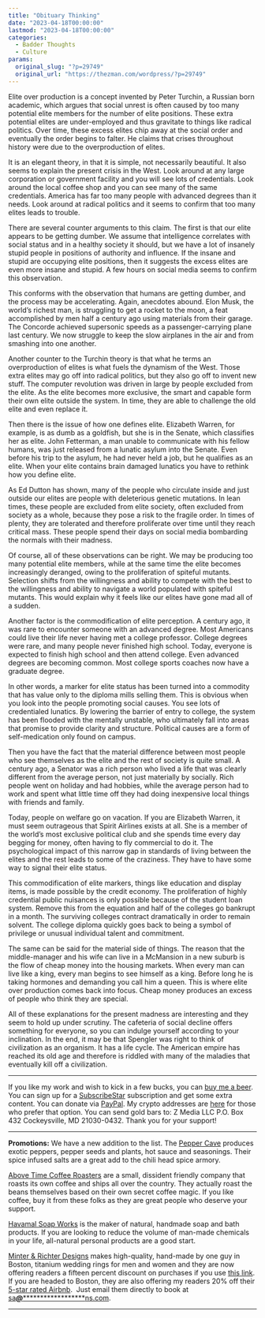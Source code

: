 ```yaml
---
title: "Obituary Thinking"
date: "2023-04-18T00:00:00"
lastmod: "2023-04-18T00:00:00"
categories:
  - Badder Thoughts
  - Culture
params:
  original_slug: "?p=29749"
  original_url: "https://thezman.com/wordpress/?p=29749"
---
```


Elite over production is a concept invented by Peter Turchin, a Russian
born academic, which argues that social unrest is often caused by too
many potential elite members for the number of elite positions. These
extra potential elites are under-employed and thus gravitate to things
like radical politics. Over time, these excess elites chip away at the
social order and eventually the order begins to falter. He claims that
crises throughout history were due to the overproduction of elites.

It is an elegant theory, in that it is simple, not necessarily
beautiful. It also seems to explain the present crisis in the West. Look
around at any large corporation or government facility and you will see
lots of credentials. Look around the local coffee shop and you can see
many of the same credentials. America has far too many people with
advanced degrees than it needs. Look around at radical politics and it
seems to confirm that too many elites leads to trouble.

There are several counter arguments to this claim. The first is that our
elite appears to be getting dumber. We assume that intelligence
correlates with social status and in a healthy society it should, but we
have a lot of insanely stupid people in positions of authority and
influence. If the insane and stupid are occupying elite positions, then
it suggests the excess elites are even more insane and stupid. A few
hours on social media seems to confirm this observation.

This conforms with the observation that humans are getting dumber, and
the process may be accelerating. Again, anecdotes abound. Elon Musk, the
world’s richest man, is struggling to get a rocket to the moon, a feat
accomplished by men half a century ago using materials from their
garage. The Concorde achieved supersonic speeds as a passenger-carrying
plane last century. We now struggle to keep the slow airplanes in the
air and from smashing into one another.

Another counter to the Turchin theory is that what he terms an
overproduction of elites is what fuels the dynamism of the West. Those
extra elites may go off into radical politics, but they also go off to
invent new stuff. The computer revolution was driven in large by people
excluded from the elite. As the elite becomes more exclusive, the smart
and capable form their own elite outside the system. In time, they are
able to challenge the old elite and even replace it.

Then there is the issue of how one defines elite. Elizabeth Warren, for
example, is as dumb as a goldfish, but she is in the Senate, which
classifies her as elite. John Fetterman, a man unable to communicate
with his fellow humans, was just released from a lunatic asylum into the
Senate. Even before his trip to the asylum, he had never held a job, but
he qualifies as an elite. When your elite contains brain damaged
lunatics you have to rethink how you define elite.

As Ed Dutton has shown, many of the people who circulate inside and just
outside our elites are people with deleterious genetic mutations. In
lean times, these people are excluded from elite society, often excluded
from society as a whole, because they pose a risk to the fragile order.
In times of plenty, they are tolerated and therefore proliferate over
time until they reach critical mass. These people spend their days on
social media bombarding the normals with their madness.

Of course, all of these observations can be right. We may be producing
too many potential elite members, while at the same time the elite
becomes increasingly deranged, owing to the proliferation of spiteful
mutants. Selection shifts from the willingness and ability to compete
with the best to the willingness and ability to navigate a world
populated with spiteful mutants. This would explain why it feels like
our elites have gone mad all of a sudden.

Another factor is the commodification of elite perception. A century
ago, it was rare to encounter someone with an advanced degree. Most
Americans could live their life never having met a college professor.
College degrees were rare, and many people never finished high school.
Today, everyone is expected to finish high school and then attend
college. Even advanced degrees are becoming common. Most college sports
coaches now have a graduate degree.

In other words, a marker for elite status has been turned into a
commodity that has value only to the diploma mills selling them. This is
obvious when you look into the people promoting social causes. You see
lots of credentialed lunatics. By lowering the barrier of entry to
college, the system has been flooded with the mentally unstable, who
ultimately fall into areas that promise to provide clarity and
structure. Political causes are a form of self-medication only found on
campus.

Then you have the fact that the material difference between most people
who see themselves as the elite and the rest of society is quite small.
A century ago, a Senator was a rich person who lived a life that was
clearly different from the average person, not just materially by
socially. Rich people went on holiday and had hobbies, while the average
person had to work and spent what little time off they had doing
inexpensive local things with friends and family.

Today, people on welfare go on vacation. If you are Elizabeth Warren, it
must seem outrageous that Spirit Airlines exists at all. She is a member
of the world’s most exclusive political club and she spends time every
day begging for money, often having to fly commercial to do it. The
psychological impact of this narrow gap in standards of living between
the elites and the rest leads to some of the craziness. They have to
have some way to signal their elite status.

This commodification of elite markers, things like education and display
items, is made possible by the credit economy. The proliferation of
highly credential public nuisances is only possible because of the
student loan system. Remove this from the equation and half of the
colleges go bankrupt in a month. The surviving colleges contract
dramatically in order to remain solvent. The college diploma quickly
goes back to being a symbol of privilege or unusual individual talent
and commitment.

The same can be said for the material side of things. The reason that
the middle-manager and his wife can live in a McMansion in a new suburb
is the flow of cheap money into the housing markets. When every man can
live like a king, every man begins to see himself as a king. Before long
he is taking hormones and demanding you call him a queen. This is where
elite over production comes back into focus. Cheap money produces an
excess of people who think they are special.

All of these explanations for the present madness are interesting and
they seem to hold up under scrutiny. The cafeteria of social decline
offers something for everyone, so you can indulge yourself according to
your inclination. In the end, it may be that Spengler was right to think
of civilization as an organism. It has a life cycle. The American empire
has reached its old age and therefore is riddled with many of the
maladies that eventually kill off a civilization.

------------------------------------------------------------------------

If you like my work and wish to kick in a few bucks, you can
<a href="https://www.buymeacoffee.com/mujolulu" rel="noopener"
target="_blank">buy me a beer</a>. You can sign up for a
<a href="https://www.subscribestar.com/the-z-blog" rel="noopener"
target="_blank">SubscribeStar</a> subscription and get some extra
content. You can donate via <a
href="https://www.paypal.com/donate/?cmd=_s-xclick&amp;hosted_button_id=UDAS2Q8JYA6CN&amp;source=url"
rel="noopener" target="_blank">PayPal</a>. My crypto addresses are
<a href="https://thezman.com/wordpress/?page_id=22713" rel="noopener"
target="_blank">here</a> for those who prefer that option. You can send
gold bars to: Z Media LLC P.O. Box 432 Cockeysville, MD 21030-0432.
Thank you for your support!

------------------------------------------------------------------------

**Promotions:** We have a new addition to the list. The
<a href="https://peppercave.com/shop/ols/products" rel="noopener"
target="_blank">Pepper Cave</a> produces exotic peppers, pepper seeds
and plants, hot sauce and seasonings. Their spice infused salts are a
great add to the chili head spice armory.

<a href="https://abovetimecoffee.com/" rel="noopener"
target="_blank">Above Time Coffee Roasters</a> are a small, dissident
friendly company that roasts its own coffee and ships all over the
country. They actually roast the beans themselves based on their own
secret coffee magic. If you like coffee, buy it from these folks as they
are great people who deserve your support.

<a href="https://havamalsoapworks.com/" rel="noopener"
target="_blank">Havamal Soap Works</a> is the maker of natural, handmade
soap and bath products. If you are looking to reduce the volume of
man-made chemicals in your life, all-natural personal products are a
good start.

<a href="https://www.minterandrichterdesigns.com/"
rel="noreferrer nofollow noopener" target="_blank">Minter &amp; Richter
Designs</a> makes high-quality, hand-made by one guy in Boston, titanium
wedding rings for men and women and they are now offering readers a
fifteen percent discount on purchases if you use
<a href="https://www.minterandrichterdesigns.com/discount/ZMAN"
rel="noreferrer nofollow noopener" target="_blank">this link</a>.
<span class="highlight"><span class="colour"><span class="font"><span class="size">If
you are headed to Boston, they are also offering my readers 20% off
their <a
href="https://www.airbnb.com/users/7988017/listings?user_id=7988017&amp;s=3"
rel="noopener noreferrer" target="_blank">5-star rated Airbnb</a>.  Just
email them directly to book at
<a href="mailto:sa***@*********************ns.com"
data-original-string="RL1VCZBGqVAeGU3KC7Xm0g==cb7ip9Xv+mp6Nd8lwBvnr3Vx/Ze4LJBUK+Eyk5AmZlsXEaNlyTAWB3iACVXS9Dub5yZ"><span
class="apbct-email-encoder"
data-original-string="beygIIl1vV+HFBtdIaDLtA==cb7g4HO9EHaTY4RpHgpliG3QCxpR0FaN8kmbDVM8P4aA48bRzLB6hItLy7EMzLdKy0z"
title="This contact has been encoded by Anti-Spam by CleanTalk. Click to decode. To finish the decoding make sure that JavaScript is enabled in your browser.">sa<span
class="apbct-blur">***</span>@<span
class="apbct-blur">*********************</span>ns.com</span></a>.</span></span></span></span>

------------------------------------------------------------------------
